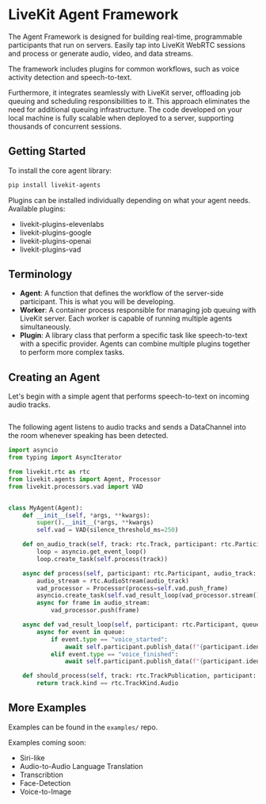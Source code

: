 # LiveKit Agent Framework

The Agent Framework is designed for building real-time, programmable participants
that run on servers. Easily tap into LiveKit WebRTC sessions and process or generate
audio, video, and data streams.

The framework includes plugins for common workflows, such as voice activity detection and speech-to-text.

Furthermore, it integrates seamlessly with LiveKit server, offloading job queuing and scheduling responsibilities to it. This approach eliminates the need for additional queuing infrastructure. The code developed on your local machine is fully scalable when deployed to a server, supporting thousands of concurrent sessions.

## Getting Started

To install the core agent library:

```bash
pip install livekit-agents
```

Plugins can be installed individually depending on what your agent needs. Available plugins:

- livekit-plugins-elevenlabs
- livekit-plugins-google
- livekit-plugins-openai
- livekit-plugins-vad

## Terminology

- **Agent**: A function that defines the workflow of the server-side participant. This is what you will be developing.
- **Worker**: A container process responsible for managing job queuing with LiveKit server. Each worker is capable of running multiple agents simultaneously.
- **Plugin**: A library class that perform a specific task like speech-to-text with a specific provider. Agents can combine multiple plugins together to perform more complex tasks.

## Creating an Agent

Let's begin with a simple agent that performs speech-to-text on incoming audio tracks.

```python

```

The following agent listens to audio tracks and
sends a DataChannel into the room whenever speaking has been detected.

```python
import asyncio
from typing import AsyncIterator

from livekit.rtc as rtc
from livekit.agents import Agent, Processor
from livekit.processors.vad import VAD


class MyAgent(Agent):
    def __init__(self, *args, **kwargs):
        super().__init__(*args, **kwargs)
        self.vad = VAD(silence_threshold_ms=250)

    def on_audio_track(self, track: rtc.Track, participant: rtc.Participant):
        loop = asyncio.get_event_loop()
        loop.create_task(self.process(track))

    async def process(self, participant: rtc.Participant, audio_track: rtc.Track):
        audio_stream = rtc.AudioStream(audio_track)
        vad_processor = Processor(process=self.vad.push_frame)
        asyncio.create_task(self.vad_result_loop(vad_processor.stream()))
        async for frame in audio_stream:
            vad_processor.push(frame)

    async def vad_result_loop(self, participant: rtc.Participant, queue: AsyncIterator[VAD.Event]):
        async for event in queue:
            if event.type == "voice_started":
                await self.participant.publish_data(f"{participant.identity} started talking")
            elif event.type == "voice_finished":
                await self.participant.publish_data(f"{participant.identity} stopped talking")

    def should_process(self, track: rtc.TrackPublication, participant: rtc.Participant) -> bool:
        return track.kind == rtc.TrackKind.Audio
```

## More Examples

Examples can be found in the `examples/` repo.

Examples coming soon:

- Siri-like
- Audio-to-Audio Language Translation
- Transcribtion
- Face-Detection
- Voice-to-Image
